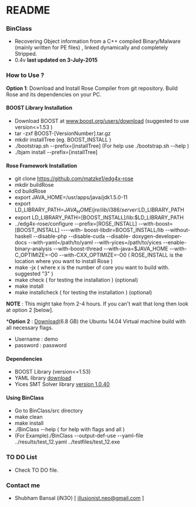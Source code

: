 # README #

### BinClass ###

* Recovering Object information from a C++ compiled Binary/Malware (mainly written for PE files) , linked dynamically and completely Stripped.
* 0.4v **last updated on 3-July-2015**

### How to Use ? ###

**Option 1**: Download and Install Rose Compiler from git repository. Build Rose and its dependencies on your PC.

#### BOOST Library Installation ####
   * Download BOOST at www.boost.org/users/download (suggested to use version<=1.53 )
   * tar -zxf BOOST-[VersionNumber].tar.gz
   * mkdir installTree (eg. BOOST_INSTALL )
   * ./bootstrap.sh --prefix=[installTree] (For help use ./bootstrap.sh --help )
   * ./bjam install --prefix=[installTree]
#### Rose Framework Installation ####
   * git clone https://github.com/matzke1/edg4x-rose
   * mkdir buildRose
   * cd buildRose
   * export JAVA_HOME=/usr/apps/java/jdk1.5.0-11
   * export LD_LIBRARY_PATH=$JAVA_HOME/jre/lib/i386/server:$LD_LIBRARY_PATH
   * export LD_LIBRARY_PATH=[BOOST_INSTALL]/lib:$LD_LIBRARY_PATH
   * ../edg4x-rose/configure --prefix=[ROSE_INSTALL] --with-boost=[BOOST_INSTALL] ----with-  boost-libdir=BOOST_INSTALL/lib  --without-haskell --disable-php --disable-cuda --disable- doxygen-developer-docs --with-yaml=/path/to/yaml --with-yices=/path/to/yices  --enable-binary-analysis --with-boost-thread --with-java=$JAVA_HOME  --with-C_OPTIMIZE=-O0 --with-CXX_OPTIMIZE=-O0  ( ROSE_INSTALL is the location where you want to install Rose )
   * make -jx ( where x is the number of core you want to build with. suggested "3" )
   * make check ( for testing the installation ) (optional)
   * make install
   * make installcheck ( for testing the installation ) (optional)

**NOTE** : This might take from 2-4 hours. If you can't wait that long then look at option 2 [below].

***Option 2** : [Download](http://www.rosecompiler.org/Ubuntu-ROSE-Demo-V2.tar.gz)(6.8 GB) the Ubuntu 14.04 Virtual machine build with all necessary flags.
  * Username : demo
  * password : password

#### Dependencies ####
  * BOOST Library (version<=1.53)
  * YAML library [download](https://github.com/jbeder/yaml-cpp)
  * Yices SMT Solver library [version 1.0.40](http://yices.csl.sri.com/cgi-bin/yices-newlicense.cgi?file=yices-1.0.40-x86_64-unknown-linux-gnu-static-gmp.tar.gz )

#### Using BinClass ####
  * Go to BinClass/src directory
  * make clean
  * make install
  * ./BinClass --help ( for help with flags and all )
  * (For Example)./BinClass --output-def-use --yaml-file ../results/test_12.yaml ../testfiles/test_12.exe

### TO DO List ###

* Check TO DO file.

### Contact me ###

* Shubham Bansal (iN3O) [ illusionist.neo@gmail.com ]
